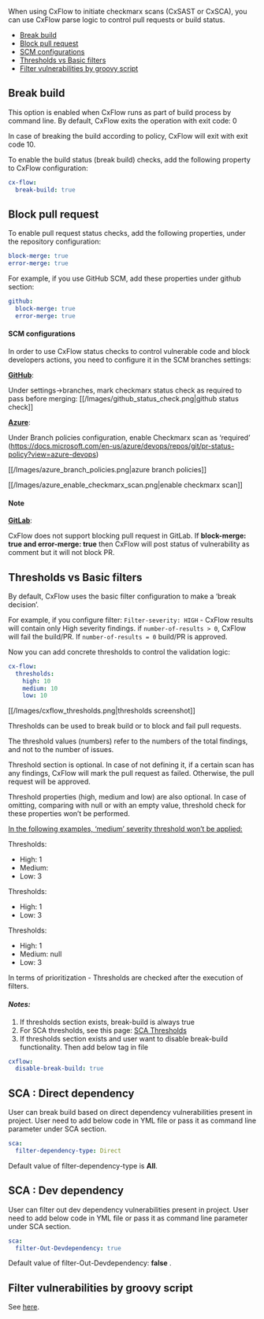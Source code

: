 When using CxFlow to initiate checkmarx scans (CxSAST or CxSCA), you can use CxFlow parse logic to control pull requests or build status.

* [Break build](#breakbuild)
* [Block pull request](#blockpullrequest)
* [SCM configurations](#scmconfigurations)
* [Thresholds vs Basic filters](#thresholds)
* [Filter vulnerabilities by groovy script](#filterbygroovyscript)

## <a name="breakbuild">Break build</a>
This option is enabled when CxFlow runs as part of build process by command line. By default, CxFlow exits the operation with exit code: 0

In case of breaking the build according to policy, CxFlow will exit with exit code 10.

To enable the build status (break build) checks, add the following property to CxFlow configuration:
```yaml
cx-flow:
  break-build: true
```

## <a name="blockpullrequest">Block pull request</a>
To enable pull request status checks, add the following properties, under the repository configuration:
```yaml
block-merge: true
error-merge: true
```

For example, if you use GitHub SCM, add these properties under github section:
```yaml
github:
  block-merge: true
  error-merge: true
```

#### <a name="scmconfigurations">SCM configurations</a>

In order to use CxFlow status checks to control vulnerable code and block developers actions, you need to configure it in the SCM branches settings:

<u>**GitHub**</u>:

Under settings->branches, mark checkmarx status check as required to pass before merging:
[[/Images/github_status_check.png|github status check]]

<u>**Azure**</u>:

Under Branch policies configuration, enable Checkmarx scan as ‘required’ (https://docs.microsoft.com/en-us/azure/devops/repos/git/pr-status-policy?view=azure-devops)

[[/Images/azure_branch_policies.png|azure branch policies]]

[[/Images/azure_enable_checkmarx_scan.png|enable checkmarx scan]]


#### <a name="note">Note</a>

<u>**GitLab**</u>:

CxFlow does not support blocking pull request in GitLab. If **block-merge: true and error-merge: true** then CxFlow will post status of vulnerability as comment but it will not block PR.

## <a name="thresholds">Thresholds vs Basic filters</a>

By default, CxFlow uses the basic filter configuration to make a ‘break decision’.

For example, if you configure filter:  ```Filter-severity: HIGH``` - CxFlow results will contain only High severity findings. if ```number-of-results > 0```,  CxFlow will fail the build/PR. If  ```number-of-results = 0``` build/PR is approved.

Now you can add concrete thresholds to control the validation logic:
```yaml
cx-flow:
  thresholds:
    high: 10
    medium: 10
    low: 10
```

[[/Images/cxflow_thresholds.png|thresholds screenshot]]

Thresholds can be used to break build or to block and fail pull requests.

The threshold values (numbers) refer to the numbers of the total findings, and not to the number of issues.

Threshold section is optional. In case of not defining it, if a certain scan has any findings, CxFlow will mark the pull request as failed. Otherwise, the pull request will be approved.

Threshold properties (high, medium and low) are also optional. In case of omitting, comparing with null or with an empty value, threshold check for these properties won’t be performed.

<u>In the following examples, ‘medium’ severity threshold won’t be applied:</u>

Thresholds:
* High: 1
* Medium:
* Low: 3

Thresholds:
* High: 1
* Low: 3

Thresholds:
* High: 1
* Medium: null
* Low: 3

In terms of prioritization - Thresholds are checked after the execution of filters.

#### *Notes:*

1. If thresholds section exists, break-build is always true
2. For SCA thresholds, see this page: [SCA Thresholds](https://github.com/checkmarx-ltd/cx-flow/wiki/CxSCA-Integration#thresholds)
3. If thresholds section exists and user want to disable break-build functionality. Then add below tag in file

```yaml
cxflow:
  disable-break-build: true
```

## <a name="directdependency">SCA : Direct dependency </a>
User can break build based on direct dependency vulnerabilities present in project. User need to add below code in YML file or pass it as command line parameter under SCA section.

```yaml
sca:
  filter-dependency-type: Direct
```
Default value of filter-dependency-type is **All**.

## <a name="directdependency">SCA : Dev dependency</a>
User can filter out dev dependency vulnerabilities present in project. User need to add below code in YML file or pass it as command line parameter under SCA section.

```yaml
sca:
  filter-Out-Devdependency: true
```
Default value of filter-Out-Devdependency: **false** .



## <a name="filterbygroovyscript">Filter vulnerabilities by groovy script</a>
See [here](https://github.com/checkmarx-ltd/cx-flow/wiki/Work-with-external-scripts#use-a-script-to-filter-findings).

